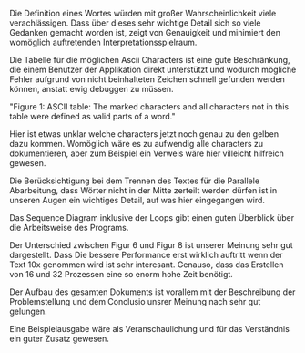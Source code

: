 Die Definition eines Wortes würden mit großer Wahrscheinlichkeit viele verachlässigen. Dass über dieses sehr wichtige Detail sich so viele Gedanken gemacht worden ist, zeigt von Genauigkeit und minimiert den womöglich auftretenden Interpretationsspielraum.

Die Tabelle für die möglichen Ascii Characters ist eine gute Beschränkung, die einem Benutzer der Applikation direkt unterstützt und wodurch mögliche Fehler aufgrund von nicht beinhalteten Zeichen schnell gefunden werden können, anstatt ewig debuggen zu müssen.

"Figure 1: ASCII table: The marked characters and all characters not in this table were defined as valid parts of a word."

Hier ist etwas unklar welche characters jetzt noch genau zu den gelben dazu kommen. Womöglich wäre es zu aufwendig alle characters zu dokumentieren, aber zum Beispiel ein Verweis wäre hier villeicht hilfreich gewesen.

Die Berücksichtigung bei dem Trennen des Textes für die Parallele Abarbeitung, dass Wörter nicht in der Mitte zerteilt werden dürfen ist in unseren Augen ein wichtiges Detail, auf was hier eingegangen wird.

Das Sequence Diagram inklusive der Loops gibt einen guten Überblick über die Arbeitsweise des Programs. 

Der Unterschied zwischen Figur 6 und Figur 8 ist unserer Meinung sehr gut dargestellt. Dass Die bessere Performance erst wirklich auftritt wenn der Text 10x genommen wird ist sehr interesant. Genauso, dass das Erstellen von 16 und 32 Prozessen eine so enorm hohe Zeit benötigt.

Der Aufbau des gesamten Dokuments ist vorallem mit der Beschreibung der Problemstellung und dem Conclusio unsrer Meinung nach sehr gut gelungen. 

Eine Beispielausgabe wäre als Veranschaulichung und für das Verständnis ein guter Zusatz gewesen.
